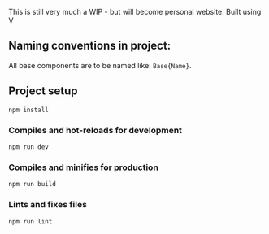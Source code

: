 This is still very much a WIP - but will become personal website.
Built using V

## Naming conventions in project:

All base components are to be named like: `Base{Name}`.

## Project setup

```
npm install
```

### Compiles and hot-reloads for development

```
npm run dev
```

### Compiles and minifies for production

```
npm run build
```

### Lints and fixes files

```
npm run lint
```
